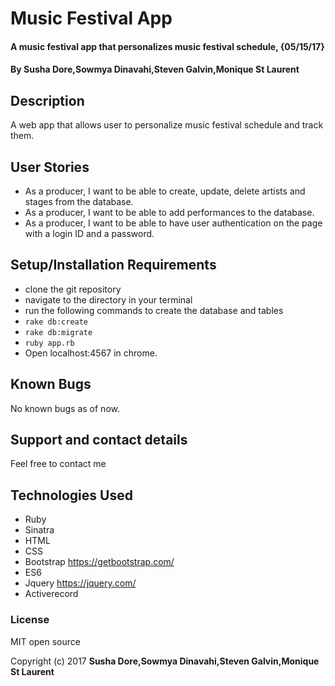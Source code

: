 # Music Festival App

#### A music festival app that personalizes music festival schedule, {05/15/17}

#### By  **Susha Dore,Sowmya Dinavahi,Steven Galvin,Monique St Laurent**

## Description

A web app that allows user to personalize music festival schedule and track them.

## User Stories

* As a producer, I want to be able to create, update, delete artists and stages from the database.
* As a producer, I want to be able to add performances to the database.
* As a producer, I want to be able to have user authentication on the page with a login ID and a password.


## Setup/Installation Requirements

* clone the git repository
* navigate to the directory in your terminal
* run the following commands to create the database and tables
* `rake db:create`
* `rake db:migrate`
* `ruby app.rb`
* Open localhost:4567 in chrome.

## Known Bugs

No known bugs as of now.

## Support and contact details

Feel free to contact me

## Technologies Used

* Ruby
* Sinatra
* HTML
* CSS
* Bootstrap https://getbootstrap.com/
* ES6
* Jquery https://jquery.com/
* Activerecord

### License

MIT open source

Copyright (c) 2017 **Susha Dore,Sowmya Dinavahi,Steven Galvin,Monique St Laurent**
